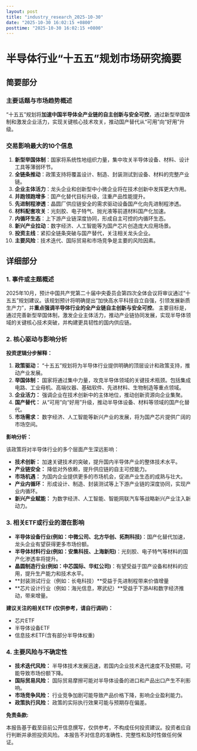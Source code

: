 ```yaml
---
layout: post
title: "industry_research_2025-10-30"
date: "2025-10-30 16:02:15 +0800"
posttime: "2025-10-30 16:02:15 +0800"
---
```


# 半导体行业“十五五”规划市场研究摘要

## 简要部分

### 主要话题与市场趋势概述

“十五五”规划将**加速中国半导体全产业链的自主创新与安全可控**，通过新型举国体制和激发企业活力，实现关键核心技术攻关，推动国产替代从“可用”向“好用”升级。

### 交易影响最大的10个信息

1.  **新型举国体制**：国家将系统性地组织力量，集中攻关半导体设备、材料、设计工具等薄弱环节。
2.  **全链条推动**：政策支持将覆盖设计、制造、封装测试到设备、材料的完整产业链。
3.  **企业主体活力**：龙头企业和创新型中小微企业将在技术创新中发挥更大作用。
4.  **并跑领跑增多**：国产化替代目标升级，注重产品性能提升。
5.  **先进制程渗透**：晶圆厂供应链安全的需求驱动设备国产化向先进制程渗透。
6.  **材料配套攻关**：光刻胶、电子特气、抛光液等前道材料国产化加速。
7.  **内循环生态**：上下游产业链深度协同，形成自主可控的内循环生态。
8.  **新兴产业拉动**：数字经济、人工智能等为国产芯片创造庞大应用场景。
9.  **投资主线**：紧扣全链条突破与国产替代，关注相关龙头企业。
10. **主要风险**：技术迭代、国际贸易和市场竞争是主要的风险因素。

## 详细部分

### 1. 事件或主题概述

2025年10月，预计中国共产党第二十届中央委员会第四次全体会议将审议通过“十五五”规划建议。该规划预计将明确提出“加快高水平科技自立自强，引领发展新质生产力”，并**重点强调半导体行业的全产业链自主创新与安全可控**。 主要目标是，通过完善新型举国体制，激发企业主体活力，推动产业链协同发展，实现半导体领域的关键核心技术突破，并构建更具韧性的国内供应链。

### 2. 核心驱动与影响分析

**投资逻辑分步解释：**

1.  **政策驱动：** “十五五”规划将为半导体行业提供明确的顶层设计和政策支持，推动产业发展。
2.  **举国体制：** 国家将通过集中力量，攻克半导体领域的关键技术瓶颈。包括集成电路、工业母机、高端仪器、基础软件、先进材料、生物制造等重点领域。
3.  **企业活力：** 强调企业在技术创新中的主体地位，推动创新资源向企业集聚。
4.  **国产替代：** 从“可用”向“好用”升级，推动半导体设备、材料等领域的国产化替代。
5.  **市场需求：** 数字经济、人工智能等新兴产业的发展，将为国产芯片提供广阔的市场空间。

**影响分析：**

该政策将对半导体行业的多个层面产生深远影响：

*   **技术创新：** 加速关键技术的突破，提升国内半导体产业的整体技术水平。
*   **产业链安全：** 降低对外依赖，提升供应链的自主可控能力。
*   **市场机遇：** 为国内企业提供更多的市场机会，促进产业生态的成熟与壮大。
*   **产业内循环：** 形成设计、制造、封装测试等上下游产业链的深度协同，实现产业内循环。
*   **新兴产业赋能：** 为数字经济、人工智能、智能网联汽车等战略新兴产业注入新动力。

### 3. 相关ETF或行业的潜在影响

*   **半导体设备行业(例如：中微公司、北方华创、拓荆科技)**：国产化替代加速，龙头企业有望获得更多市场份额。
*   **半导体材料行业(例如：安集科技、上海新阳)**：光刻胶、电子特气等材料的国产化渗透率将提升。
*   **晶圆制造行业(例如：中芯国际、华虹公司)**：有望受益于国产设备和材料的应用，提升生产能力和技术水平。
*   **封装测试行业（例如：长电科技）**受益于先进制程带来价值增量
*   **芯片设计行业（例如：海光信息，寒武纪）**受益于下游AI和数字经济推动，带来增量。

**建议关注的相关ETF (仅供参考，请自行调研)：**

*   芯片ETF
*   半导体设备ETF
*   信息技术ETF(含有部分半导体权重)

### 4. 主要风险与不确定性

*   **技术迭代风险：** 半导体技术发展迅速，若国内企业技术迭代速度不及预期，可能导致市场份额下降。
*   **国际贸易风险：** 国际贸易摩擦可能对半导体设备的进口和产品出口产生不利影响。
*   **市场竞争风险：** 行业竞争加剧可能导致产品价格下降，影响企业盈利能力。
*   **政策执行风险：** 政策的实际执行效果可能与预期存在偏差。

**免责条款:**

本报告基于截至目前公开信息撰写，仅供参考，不构成任何投资建议。投资者应自行判断并承担投资风险。 本报告不对信息的准确性、完整性和及时性做任何保证。